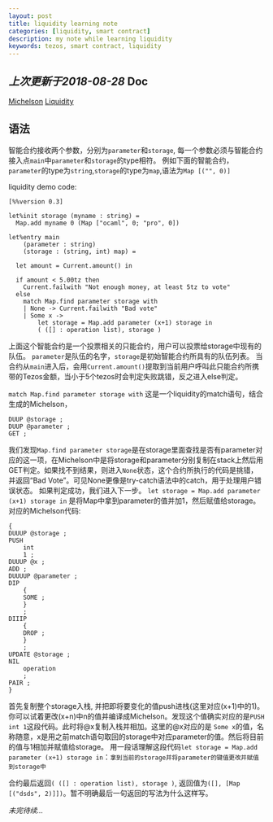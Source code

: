 ```yaml
---
layout: post
title: liquidity learning note
categories: [liquidity, smart contract]
description: my note while learning liquidity
keywords: tezos, smart contract, liquidity 
---
```


*上次更新于2018-08-28*
Doc
----
[Michelson](https://tezos.gitlab.io/zeronet/whitedoc/michelson.html)
[Liquidity](http://www.liquidity-lang.org/doc/)


语法
---------

智能合约接收两个参数，分别为`parameter`和`storage`, 每一个参数必须与智能合约接入点`main`中`parameter`和`storage`的type相符。
例如下面的智能合约，`parameter`的type为`string`,`storage`的type为`map`,语法为`Map [("", 0)]`

liquidity demo code:
```
[%%version 0.3]

let%init storage (myname : string) =
  Map.add myname 0 (Map ["ocaml", 0; "pro", 0])

let%entry main
    (parameter : string)
    (storage : (string, int) map) =

  let amount = Current.amount() in

  if amount < 5.00tz then
    Current.failwith "Not enough money, at least 5tz to vote"
  else
    match Map.find parameter storage with
    | None -> Current.failwith "Bad vote"
    | Some x ->
        let storage = Map.add parameter (x+1) storage in
        ( ([] : operation list), storage )
```
上面这个智能合约是一个投票相关的只能合约，用户可以投票给storage中现有的队伍。
`parameter`是队伍的名字，`storage`是初始智能合约所具有的队伍列表。
当合约从`main`进入后，会用`Current.amount()`提取到当前用户呼叫此只能合约所携带的Tezos金额，当小于5个tezos时会判定失败跳错，反之进入else判定。

`match Map.find parameter storage with` 这是一个liquidity的match语句，结合生成的Michelson，
```
DUUP @storage ;
DUUP @parameter ;
GET ;
```
我们发现`Map.find parameter storage`是在storage里面查找是否有parameter对应的这一项，在Michelson中是将storage和parameter分别复制在stack上然后用GET判定。如果找不到结果，则进入`None`状态，这个合约所执行的代码是挑错，并返回“Bad Vote”。可见None更像是try-catch语法中的catch，用于处理用户错误状态。
如果判定成功，我们进入下一步。
`let storage = Map.add parameter (x+1) storage in` 是将Map中拿到parameter的值并加1，然后赋值给storage。
对应的Michelson代码:
```
{
DUUUP @storage ;
PUSH
    int
    1 ;
DUUUP @x ;
ADD ;
DUUUUP @parameter ;
DIP
    {
    SOME ;
    }
    ;
DIIIP
    {
    DROP ;
    }
    ;
UPDATE @storage ;
NIL
    operation
    ;
PAIR ;
}
```
首先复制整个storage入栈, 并把即将要变化的值push进栈(这里对应(x+1)中的1)。你可以试着更改(x+n)中n的值并编译成Michelson。发现这个值确实对应的是`PUSH int 1`这段代码。此时将@x复制入栈并相加。这里的@x对应的是 `Some x`的值，名称随意，x是用之前match语句取回的storage中对应parameter的值。然后将目前的值与1相加并赋值给storage。
用一段话理解这段代码`let storage = Map.add parameter (x+1) storage in`：`拿到当前的storage并将parameter的键值更改并赋值到storage中`

合约最后返回`( ([] : operation list), storage )`, 返回值为`([], [Map [("dsds", 2)]])`。暂不明确最后一句返回的写法为什么这样写。



*未完待续...*